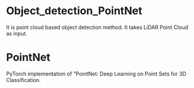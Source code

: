 # Object_detection_PointNet
It is point cloud based object detection method. It takes LiDAR Point Cloud as input. 
# PointNet
PyTorch implementation of "PointNet: Deep Learning on Point Sets for 3D Classification.
